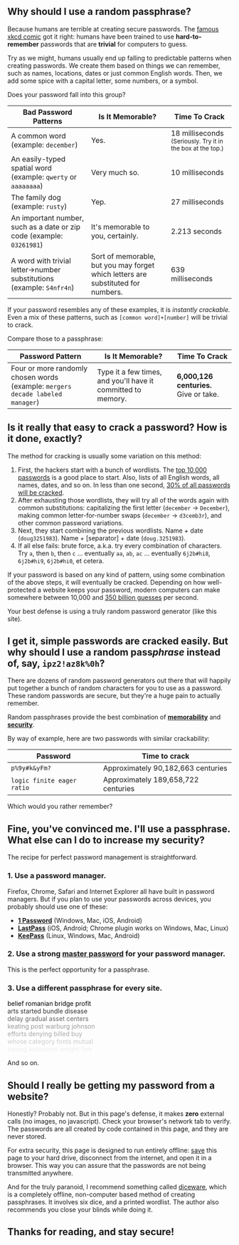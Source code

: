 ## Why should I use a random passphrase?

Because humans are terrible at creating secure passwords. The [famous xkcd comic][1] got it right: humans have been trained to use <b>hard-to-remember</b> passwords that are <b>trivial</b> for computers to guess.

[1]: http://xkcd.com/936/

Try as we might, humans usually end up falling to predictable patterns when creating passwords. We create them based on things we can remember, such as names, locations, dates or just common English words. Then, we add some spice with a capital letter, some numbers, or a symbol.

Does your password fall into this group?

| Bad Password Patterns | Is It Memorable?  | Time To Crack  |
| ------------- |---------------| ------|
| A common word (example: `december`)| Yes. | 18 milliseconds <small>(Seriously. Try it in the box at the top.)</small> |
| An easily-typed spatial word (example: `qwerty` or `aaaaaaaa`)| Very much so. | 10 milliseconds |
| The family dog (example: `rusty`) | Yep. | 27 milliseconds |
| An important number, such as a date or zip code (example: `03261981`)| It's memorable to you, certainly. | 2.213 seconds |
| A word with trivial letter→number substitutions (example: `S4nfr4n`)| Sort of memorable, but you may forget which letters are substituted for numbers.| 639 milliseconds|

If your password resembles any of these examples, it is _instantly crackable._ Even a mix of these patterns, such as `[common word]+[number]` will be trivial to crack.

Compare those to a passphrase:

| Password Pattern | Is It Memorable?  | Time To Crack  |
| ------------- |---------------| ------|
| Four or more randomly chosen words (example: `mergers decade labeled manager`) | Type it a few times, and you'll have it committed to memory. | **6,000,126 centuries.** Give or take. |


## Is it really that easy to crack a password? How is it done, exactly?

The method for cracking is usually some variation on this method:

1. First, the hackers start with a bunch of wordlists. The [top 10,000 passwords][pwd] is a good place to start. Also, lists of all English words, all names, dates, and so on. In less than one second, [30% of all passwords will be cracked](https://xato.net/passwords/more-top-worst-passwords/).
2. After exhausting those wordlists, they will try all of the words again with common substitutions: capitalizing the first letter (`december` → `December`), making common letter-for-number swaps (`december` → `d3cemb3r`), and other common password variations.
3. Next, they start combining the previous wordlists. Name + date (`doug3251983`). Name + [separator] + date (`doug.3251983`).
4. If all else fails: brute force, a.k.a. try every combination of characters. Try `a`, then `b`, then `c` ... eventually `aa`, `ab`, `ac` ... eventually `6j2b#hi8`, `6j2b#hi9`, `6j2b#hi0`, et cetera.

If your password is based on any kind of pattern, using some combination of the above steps, it will eventually be cracked. Depending on how well-protected a website keeps your password, modern computers can make somewhere between 10,000 and [350 billion guesses](http://arstechnica.com/security/2012/12/25-gpu-cluster-cracks-every-standard-windows-password-in-6-hours/) per second.

Your best defense is using a truly random password generator (like this site).

[pwd]: https://xato.net/passwords/more-top-worst-passwords/
[guesses]: http://arstechnica.com/security/2012/12/25-gpu-cluster-cracks-every-standard-windows-password-in-6-hours/

## I get it, simple passwords are cracked easily. But why should I use a random pass*phrase* instead of, say, `ipz2!az8k%0h`?

There are dozens of random password generators out there that will happily put together a bunch of random characters for you to use as a password. These random passwords are secure, but they're a huge pain to actually remember.

Random passphrases provide the best combination of **<u>memorability</u>** and **<u>security</u>**.

By way of example, here are two passwords with similar crackability:

|Password|Time to crack|
|--------|-------------|
|`p%9y#k&yFm?`| Approximately 90,182,663 centuries|
|`logic finite eager ratio`|Approximately 189,658,722 centuries|

Which would you rather remember?

## Fine, you've convinced me. I'll use a passphrase. What else can I do to increase my security?

The recipe for perfect password management is straightforward.

### 1. Use a password manager.

Firefox, Chrome, Safari and Internet Explorer all have built in password managers. But if you plan to use your passwords across devices, you probably should use one of these:

* [**1 Password**][1p] (Windows, Mac, iOS, Android)
* [**LastPass**][lp] (iOS, Android; Chrome plugin works on Windows, Mac, Linux)
* [**KeePass**][kp] (Linux, Windows, Mac, Android)

[1p]: https://agilebits.com/onepassword
[lp]: https://lastpass.com/
[kp]: http://keepass.info/

### 2. Use a strong <u>master password</u> for your password manager.

This is the perfect opportunity for a passphrase.

### 3. Use a different passphrase for every site.

<span style="color: #000;">belief romanian bridge profit</span>  
<span style="color: #333;">arts started bundle disease</span>  
<span style="color: #666;">delay gradual asset centers</span>  
<span style="color: #999;">keating post warburg johnson</span>  
<span style="color: #AAA;">efforts denying billed buy</span>  
<span style="color: #CCC;">whose category fonts mutual</span>  
<span style="color: #EEE;">easing autonomy weight five</span>

And so on.

## Should I really be getting my password from a website?

Honestly? Probably not. But in this page's defense, it makes **zero** external calls (no images, no javascript). Check your browser's network tab to verify. The passwords are all created by code contained in this page, and they are never stored.

For extra security, this page is designed to run entirely offline: <a href="/generate_passphrase.html" download>save</a> this page to your hard drive, disconnect from the internet, and open it in a browser. This way you can assure that the passwords are not being transmitted anywhere.

And for the truly paranoid, I recommend something called [diceware](http://world.std.com/~reinhold/diceware.html), which is a completely offline, non-computer based method of creating passphrases. It involves six dice, and a printed wordlist. The author also recommends you close your blinds while doing it.

## Thanks for reading, and stay secure!
